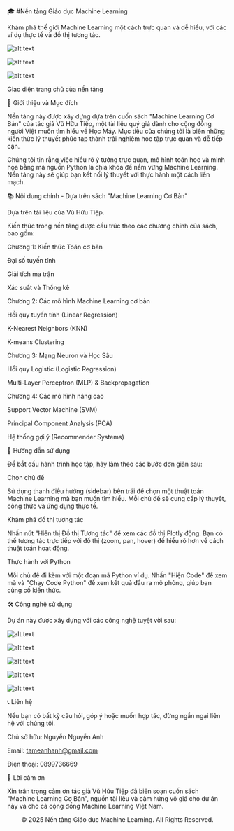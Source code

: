 🎓 #Nền tảng Giáo dục Machine Learning

Khám phá thế giới Machine Learning một cách trực quan và dễ hiểu, với các ví dụ thực tế và đồ thị tương tác.

![alt text](https://img.shields.io/badge/version-v0.1.0-blue.svg)


![alt text](https://img.shields.io/badge/license-MIT-green.svg)

<!-- GHI CHÚ: Thay thế "your-username/your-repo" bằng tên người dùng và tên kho chứa của bạn -->

<!-- GHI CHÚ: Thêm ảnh chụp màn hình hoặc GIF demo của dự án tại đây để thu hút người xem! -->


![alt text](https://user-images.githubusercontent.com/23422683/201420796-2245a425-452c-474c-8b83-52b07d575489.png)

Giao diện trang chủ của nền tảng

🎯 Giới thiệu và Mục đích

Nền tảng này được xây dựng dựa trên cuốn sách "Machine Learning Cơ Bản" của tác giả Vũ Hữu Tiệp, một tài liệu quý giá dành cho cộng đồng người Việt muốn tìm hiểu về Học Máy. Mục tiêu của chúng tôi là biến những kiến thức lý thuyết phức tạp thành trải nghiệm học tập trực quan và dễ tiếp cận.

Chúng tôi tin rằng việc hiểu rõ ý tưởng trực quan, mô hình toán học và minh họa bằng mã nguồn Python là chìa khóa để nắm vững Machine Learning. Nền tảng này sẽ giúp bạn kết nối lý thuyết với thực hành một cách liền mạch.

📚 Nội dung chính - Dựa trên sách "Machine Learning Cơ Bản"

Dựa trên tài liệu của Vũ Hữu Tiệp.

Kiến thức trong nền tảng được cấu trúc theo các chương chính của sách, bao gồm:

Chương 1: Kiến thức Toán cơ bản

Đại số tuyến tính

Giải tích ma trận

Xác suất và Thống kê

Chương 2: Các mô hình Machine Learning cơ bản

Hồi quy tuyến tính (Linear Regression)

K-Nearest Neighbors (KNN)

K-means Clustering

Chương 3: Mạng Neuron và Học Sâu

Hồi quy Logistic (Logistic Regression)

Multi-Layer Perceptron (MLP) & Backpropagation

Chương 4: Các mô hình nâng cao

Support Vector Machine (SVM)

Principal Component Analysis (PCA)

Hệ thống gợi ý (Recommender Systems)

🚀 Hướng dẫn sử dụng

Để bắt đầu hành trình học tập, hãy làm theo các bước đơn giản sau:

Chọn chủ đề

Sử dụng thanh điều hướng (sidebar) bên trái để chọn một thuật toán Machine Learning mà bạn muốn tìm hiểu. Mỗi chủ đề sẽ cung cấp lý thuyết, công thức và ứng dụng thực tế.

Khám phá đồ thị tương tác

Nhấn nút "Hiển thị Đồ thị Tương tác" để xem các đồ thị Plotly động. Bạn có thể tương tác trực tiếp với đồ thị (zoom, pan, hover) để hiểu rõ hơn về cách thuật toán hoạt động.

Thực hành với Python

Mỗi chủ đề đi kèm với một đoạn mã Python ví dụ. Nhấn "Hiện Code" để xem mã và "Chạy Code Python" để xem kết quả đầu ra mô phỏng, giúp bạn củng cố kiến thức.

🛠️ Công nghệ sử dụng

Dự án này được xây dựng với các công nghệ tuyệt vời sau:

![alt text](https://img.shields.io/badge/Python-3776AB?style=for-the-badge&logo=python&logoColor=white)

![alt text](https://img.shields.io/badge/Streamlit-FF4B4B?style=for-the-badge&logo=Streamlit&logoColor=white)

![alt text](https://img.shields.io/badge/Plotly-3F4F75?style=for-the-badge&logo=plotly&logoColor=white)

![alt text](https://img.shields.io/badge/Pandas-150458?style=for-the-badge&logo=pandas&logoColor=white)

![alt text](https://img.shields.io/badge/scikit--learn-F7931E?style=for-the-badge&logo=scikit-learn&logoColor=white)

📞 Liên hệ

Nếu bạn có bất kỳ câu hỏi, góp ý hoặc muốn hợp tác, đừng ngần ngại liên hệ với chúng tôi.

Chủ sở hữu: Nguyễn Nguyễn Anh

Email: tameanhanh@gmail.com

Điện thoại: 0899736669

<!--
GHI CHÚ QUAN TRỌNG:
Việc công khai số điện thoại và email cá nhân trên một nền tảng công cộng như GitHub có thể tiềm ẩn rủi ro về bảo mật và spam.
Bạn nên cân nhắc sử dụng một email dành riêng cho dự án hoặc liên kết tới các trang mạng xã hội chuyên nghiệp như LinkedIn.
-->

🙏 Lời cảm ơn

Xin trân trọng cảm ơn tác giả Vũ Hữu Tiệp đã biên soạn cuốn sách "Machine Learning Cơ Bản", nguồn tài liệu và cảm hứng vô giá cho dự án này và cho cả cộng đồng Machine Learning Việt Nam.

<p align="center">
© 2025 Nền tảng Giáo dục Machine Learning. All Rights Reserved.
</p>

